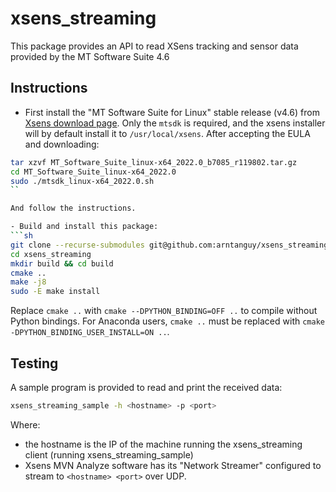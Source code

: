 # xsens_streaming

This package provides an API to read XSens tracking and sensor data provided by the MT Software Suite 4.6

## Instructions

- First install the "MT Software Suite for Linux" stable release (v4.6) from [Xsens download page](https://www.xsens.com/software-downloads). Only the `mtsdk` is required, and the xsens installer will by default install it to `/usr/local/xsens`. After accepting the EULA and downloading:

```sh
tar xzvf MT_Software_Suite_linux-x64_2022.0_b7085_r119802.tar.gz
cd MT_Software_Suite_linux-x64_2022.0
sudo ./mtsdk_linux-x64_2022.0.sh
``

And follow the instructions.

- Build and install this package:
```sh
git clone --recurse-submodules git@github.com:arntanguy/xsens_streaming
cd xsens_streaming
mkdir build && cd build
cmake ..
make -j8
sudo -E make install
```
Replace `cmake ..` with `cmake --DPYTHON_BINDING=OFF ..` to compile without Python bindings.
For Anaconda users, `cmake ..` must be replaced with `cmake -DPYTHON_BINDING_USER_INSTALL=ON ..`.

## Testing

A sample program is provided to read and print the received data:

```sh
xsens_streaming_sample -h <hostname> -p <port>
```

Where:
- the hostname is the IP of the machine running the xsens_streaming client (running xsens_streaming_sample)
- Xsens MVN Analyze software has its "Network Streamer" configured to stream to `<hostname> <port>` over UDP.
